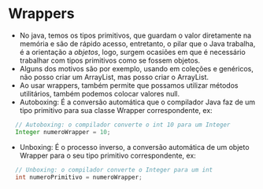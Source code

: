 # Wrappers
- No java, temos os tipos primitivos, que guardam o valor diretamente na memória e são de rápido acesso, entretanto, o pilar que o Java trabalha, é a orientação a *objetos*, logo, surgem ocasiões em que é necessário trabalhar com tipos primitivos como se fossem objetos.
- Alguns dos motivos são por exemplo, usando em coleções e genéricos, não posso criar um ArrayList<int>, mas posso criar o ArrayList<Integer>.
- Ao usar wrappers, também permite que possamos utilizar métodos utilitários, também podemos colocar valores null.
- Autoboxing: É a conversão automática que o compilador Java faz de um tipo primitivo para sua classe Wrapper correspondente, ex:
```java
  // Autoboxing: o compilador converte o int 10 para um Integer
  Integer numeroWrapper = 10;
```
- Unboxing: É o processo inverso, a conversão automática de um objeto Wrapper para o seu tipo primitivo correspondente, ex:
```java
  // Unboxing: o compilador converte o Integer para um int
  int numeroPrimitivo = numeroWrapper;
```
